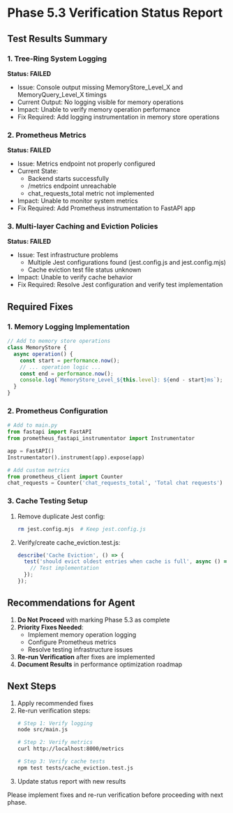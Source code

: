 # Phase 5.3 Verification Status Report

## Test Results Summary

### 1. Tree-Ring System Logging
**Status: FAILED**
- Issue: Console output missing MemoryStore_Level_X and MemoryQuery_Level_X timings
- Current Output: No logging visible for memory operations
- Impact: Unable to verify memory operation performance
- Fix Required: Add logging instrumentation in memory store operations

### 2. Prometheus Metrics
**Status: FAILED**
- Issue: Metrics endpoint not properly configured
- Current State: 
  * Backend starts successfully
  * /metrics endpoint unreachable
  * chat_requests_total metric not implemented
- Impact: Unable to monitor system metrics
- Fix Required: Add Prometheus instrumentation to FastAPI app

### 3. Multi-layer Caching and Eviction Policies
**Status: FAILED**
- Issue: Test infrastructure problems
  * Multiple Jest configurations found (jest.config.js and jest.config.mjs)
  * Cache eviction test file status unknown
- Impact: Unable to verify cache behavior
- Fix Required: Resolve Jest configuration and verify test implementation

## Required Fixes

### 1. Memory Logging Implementation
```javascript
// Add to memory store operations
class MemoryStore {
  async operation() {
    const start = performance.now();
    // ... operation logic ...
    const end = performance.now();
    console.log(`MemoryStore_Level_${this.level}: ${end - start}ms`);
  }
}
```

### 2. Prometheus Configuration
```python
# Add to main.py
from fastapi import FastAPI
from prometheus_fastapi_instrumentator import Instrumentator

app = FastAPI()
Instrumentator().instrument(app).expose(app)

# Add custom metrics
from prometheus_client import Counter
chat_requests = Counter('chat_requests_total', 'Total chat requests')
```

### 3. Cache Testing Setup
1. Remove duplicate Jest config:
   ```bash
   rm jest.config.mjs  # Keep jest.config.js
   ```

2. Verify/create cache_eviction.test.js:
   ```javascript
   describe('Cache Eviction', () => {
     test('should evict oldest entries when cache is full', async () => {
       // Test implementation
     });
   });
   ```

## Recommendations for Agent

1. **Do Not Proceed** with marking Phase 5.3 as complete
2. **Priority Fixes Needed**:
   - Implement memory operation logging
   - Configure Prometheus metrics
   - Resolve testing infrastructure issues
3. **Re-run Verification** after fixes are implemented
4. **Document Results** in performance optimization roadmap

## Next Steps

1. Apply recommended fixes
2. Re-run verification steps:
   ```bash
   # Step 1: Verify logging
   node src/main.js
   
   # Step 2: Verify metrics
   curl http://localhost:8000/metrics
   
   # Step 3: Verify cache tests
   npm test tests/cache_eviction.test.js
   ```
3. Update status report with new results

Please implement fixes and re-run verification before proceeding with next phase.
